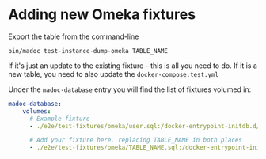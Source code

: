 # Adding new Omeka fixtures

Export the table from the command-line
```
bin/madoc test-instance-dump-omeka TABLE_NAME
```

If it's just an update to the existing fixture - this is all you need to do. If it is a new 
table, you need to also update the `docker-compose.test.yml`

Under the `madoc-database` entry you will find the list of fixtures volumed in:
```yaml
madoc-database:
    volumes:
      # Example fixture
      - ./e2e/test-fixtures/omeka/user.sql:/docker-entrypoint-initdb.d/99-user.sql

      # Add your fixture here, replacing TABLE_NAME in both places
      - ./e2e/test-fixtures/omeka/TABLE_NAME.sql:/docker-entrypoint-initdb.d/99-TABLE_NAME.sql
```
